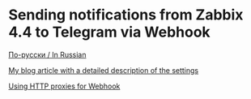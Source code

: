 # Sending notifications from Zabbix 4.4 to Telegram via Webhook

[По-русски / In Russian](README.ru.md)

[My blog article with a detailed description of the settings](https://translate.google.com/translate?sl=ru&tl=en&u=https%3A%2F%2Fblog.programs74.ru%2Fhow-to-send-message-from-zabbix-to-telegram-via-webhook%2F)

[Using HTTP proxies for Webhook](HOW-TO-USE-HTTPPROXY.md)